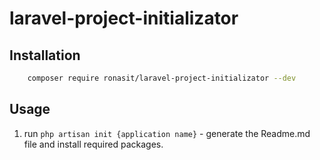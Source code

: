 # laravel-project-initializator

## Installation

```bash
    composer require ronasit/laravel-project-initializator --dev
```

## Usage
 1. run `php artisan init {application name}` - generate the Readme.md file and install required packages.